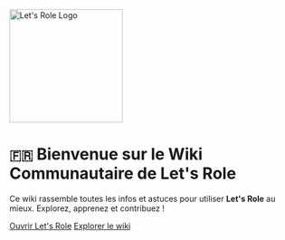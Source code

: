 <img src="https://assets.letsrolecdn.com/assets/img/logo.dc35fc4bb06864e644c6e71b28828ced9d3fdc21.svg" alt="Let's Role Logo" width="200" />

# <small>🇫🇷</small> Bienvenue sur le Wiki Communautaire de Let's Role

Ce wiki rassemble toutes les infos et astuces pour utiliser **Let's Role** au mieux. Explorez, apprenez et contribuez !

[Ouvrir Let's Role](https://lets-role.com)
[Explorer le wiki](#cat)
